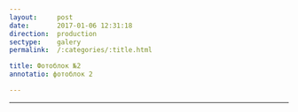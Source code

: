 ```yaml
---
layout:     post
date:       2017-01-06 12:31:18
direction:  production
sectype:    galery
permalink:  /:categories/:title.html

title: Фотоблок №2 
annotatio: фотоблок 2

---
```


<section class="prod_galery">
    <div id="fotoblock-2" class="owl-carousel owl-theme">
        <a data-toggle="modal" href="#responsive"  class="item"><div class="img_inline" style="background-image: url(../../../../images/prod/2_1.jpg)"></div></a>
        <a data-toggle="modal" href="#responsive" class="item"><div class="img_inline" style="background-image: url(../../../../images/prod/2_2.jpg)"></div></a>
        <a data-toggle="modal" href="#responsive" class="item"><div class="img_inline" style="background-image: url(../../../../images/prod/2_3.jpg)"></div></a>
        <a data-toggle="modal" href="#responsive" class="item"><div class="img_inline" style="background-image: url(../../../../images/prod/2_4.jpg)"></div></a>
        <a data-toggle="modal" href="#responsive" class="item"><div class="img_inline" style="background-image: url(../../../../images/prod/2_5.jpg)"></div></a>
        <a data-toggle="modal" href="#responsive" class="item"><div class="img_inline" style="background-image: url(../../../../images/prod/2_6.jpg)"></div></a>
    </div>
    <div class="container">
        <hr class="style-prod">
    </div>
</section>